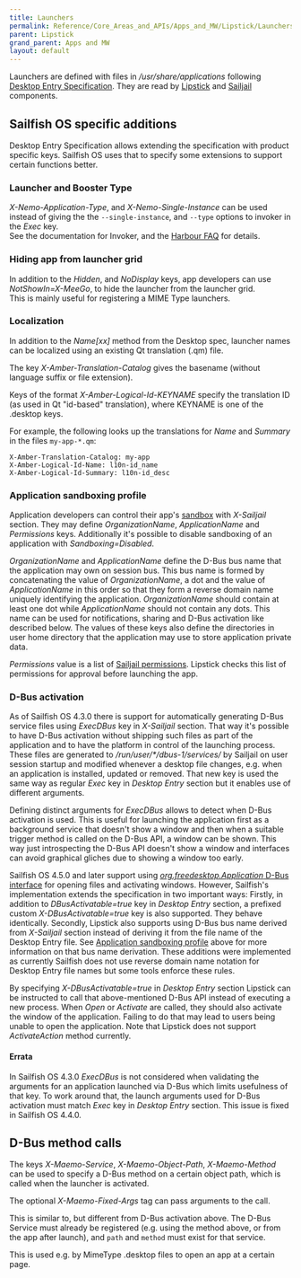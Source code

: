 ```yaml
---
title: Launchers
permalink: Reference/Core_Areas_and_APIs/Apps_and_MW/Lipstick/Launchers/
parent: Lipstick
grand_parent: Apps and MW
layout: default
---
```


Launchers are defined with files in _/usr/share/applications_ following [Desktop Entry
Specification](https://specifications.freedesktop.org/desktop-entry-spec/desktop-entry-spec-latest.html).
They are read by [Lipstick](/Reference/Core_Areas_and_APIs/Apps_and_MW/Lipstick/) and
[Sailjail](https://github.com/sailfishos/sailjail) components.

## Sailfish OS specific additions
Desktop Entry Specification allows extending the specification with product specific keys. Sailfish
OS uses that to specify some extensions to support certain functions better.

### Launcher and Booster Type
_X-Nemo-Application-Type_, and _X-Nemo-Single-Instance_ can be used instead
of giving the the `--single-instance`, and `--type` options to invoker in the
_Exec_ key.  
See the documentation for Invoker, and the
[Harbour FAQ](https://harbour.jolla.com/faq#.desktop-Files) for details.

### Hiding app from launcher grid
In addition to the _Hidden_, and _NoDisplay_ keys, app developers can use
_NotShowIn=X-MeeGo_, to hide the launcher from the launcher grid.  
This is mainly useful for registering a MIME Type launchers.

### Localization
In addition to the _Name[xx]_ method from the Desktop spec, launcher names can
be localized using an existing Qt translation (.qm) file.

The key _X-Amber-Translation-Catalog_ gives the basename (without language
suffix or file extension).

Keys of the format _X-Amber-Logical-Id-KEYNAME_ specify the translation ID (as
used in Qt "id-based" translation), where KEYNAME is one of the
.desktop keys.

For example, the following looks up the translations for _Name_ and _Summary_ in the
files `my-app-*.qm`:

    X-Amber-Translation-Catalog: my-app
    X-Amber-Logical-Id-Name: l10n-id_name
    X-Amber-Logical-Id-Summary: l10n-id_desc

### Application sandboxing profile
Application developers can control their app's
[sandbox](https://github.com/sailfishos/sailjail-permissions#sailfish-os-application-sandboxing-and-permissions)
with _X-Sailjail_ section. They may define _OrganizationName_, _ApplicationName_ and _Permissions_
keys. Additionally it's possible to disable sandboxing of an application with _Sandboxing=Disabled_.

_OrganizationName_ and _ApplicationName_ define the D-Bus bus name that the application may own on
session bus. This bus name is formed by concatenating the value of _OrganizationName_, a dot and the
value of _ApplicationName_ in this order so that they form a reverse domain name uniquely
identifying the application. _OrganizationName_ should contain at least one dot while
_ApplicationName_ should not contain any dots. This name can be used for notifications, sharing and
D-Bus activation like described below. The values of these keys also define the directories in user
home directory that the application may use to store application private data.

_Permissions_ value is a list of [Sailjail
permissions](https://github.com/sailfishos/sailjail-permissions#permissions). Lipstick checks this
list of permissions for approval before launching the app.

### D-Bus activation
As of Sailfish OS 4.3.0 there is support for automatically generating D-Bus service files using
_ExecDBus_ key in _X-Sailjail_ section. That way it's possible to have D-Bus activation without
shipping such files as part of the application and to have the platform in control of the launching
process. These files are generated to _/run/user/\*/dbus-1/services/_ by Sailjail on user session
startup and modified whenever a desktop file changes, e.g. when an application is installed, updated
or removed. That new key is used the same way as regular _Exec_ key in _Desktop Entry_ section but
it enables use of different arguments.

Defining distinct arguments for _ExecDBus_ allows to detect when D-Bus activation is used. This is
useful for launching the application first as a background service that doesn't show a window and
then when a suitable trigger method is called on the D-Bus API, a window can be shown. This way just
introspecting the D-Bus API doesn't show a window and interfaces can avoid graphical gliches due to
showing a window too early.

Sailfish OS 4.5.0 and later support using [_org.freedesktop.Application_ D-Bus
interface](https://specifications.freedesktop.org/desktop-entry-spec/desktop-entry-spec-latest.html#dbus)
for opening files and activating windows. However, Sailfish's implementation extends the
specification in two important ways: Firstly, in addition to _DBusActivatable=true_ key in _Desktop
Entry_ section, a prefixed custom _X-DBusActivatable=true_ key is also supported. They behave
identically. Secondly, Lipstick also supports using D-Bus bus name derived from _X-Sailjail_ section
instead of deriving it from the file name of the Desktop Entry file. See [Application sandboxing
profile](#application-sandboxing-profile) above for more information on that bus name derivation.
These additions were implemented as currently Sailfish does not use reverse domain name notation for
Desktop Entry file names but some tools enforce these rules.

By specifying _X-DBusActivatable=true_ in _Desktop Entry_ section Lipstick can be instructed to call
that above-mentioned D-Bus API instead of executing a new process. When _Open_ or _Activate_ are
called, they should also activate the window of the application. Failing to do that may lead to
users being unable to open the application. Note that Lipstick does not support _ActivateAction_
method currently.

#### Errata
In Sailfish OS 4.3.0 _ExecDBus_ is not considered when validating the arguments for an application
launched via D-Bus which limits usefulness of that key. To work around that, the launch arguments
used for D-Bus activation must match _Exec_ key in _Desktop Entry_ section. This issue is fixed in
Sailfish OS 4.4.0.

## D-Bus method calls
The keys _X-Maemo-Service_, _X-Maemo-Object-Path_, _X-Maemo-Method_ can be
used to specify a D-Bus method on a certain object path, which is called when
the launcher is activated.

The optional _X-Maemo-Fixed-Args_ tag can pass arguments to the call.

This is similar to, but different from D-Bus activation above. The D-Bus
Service must already be registered (e.g. using the method above, or from the app
after launch), and `path` and `method` must exist for that service.

This is used e.g. by MimeType .desktop files to open an app at a certain page.

